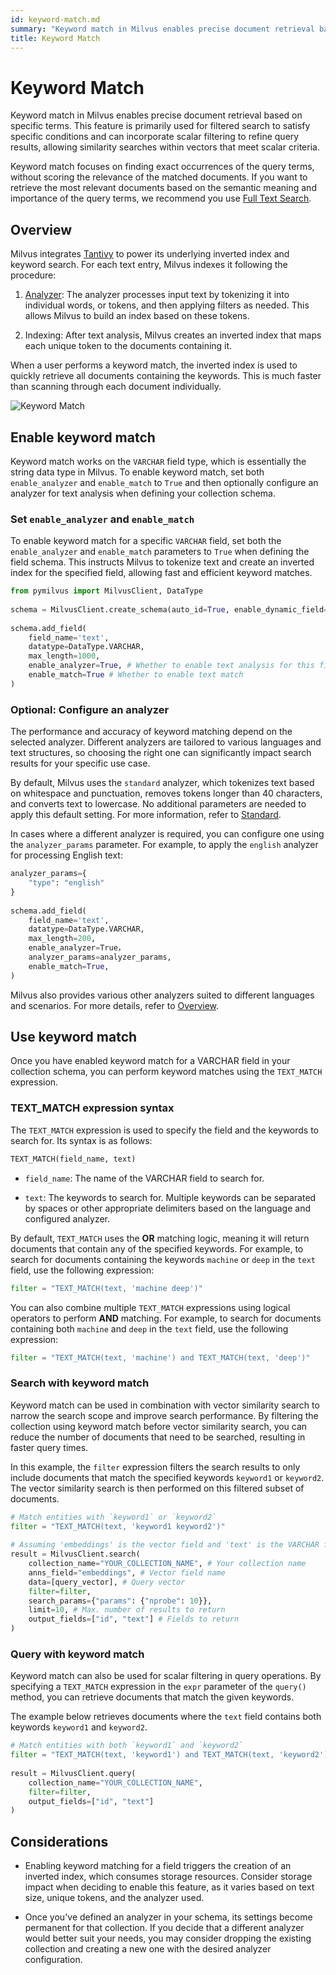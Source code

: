 ```yaml
---
id: keyword-match.md
summary: "Keyword match in Milvus enables precise document retrieval based on specific terms. This feature is primarily used for filtered search to satisfy specific conditions and can incorporate scalar filtering to refine query results, allowing similarity searches within vectors that meet scalar criteria.​"
title: Keyword Match​
---
```


# Keyword Match​

Keyword match in Milvus enables precise document retrieval based on specific terms. This feature is primarily used for filtered search to satisfy specific conditions and can incorporate scalar filtering to refine query results, allowing similarity searches within vectors that meet scalar criteria.​

<div class="alert note">

Keyword match focuses on finding exact occurrences of the query terms, without scoring the relevance of the matched documents. If you want to retrieve the most relevant documents based on the semantic meaning and importance of the query terms, we recommend you use [​Full Text Search](full-text-search.md).​

</div>

## Overview

Milvus integrates [Tantivy](https://github.com/quickwit-oss/tantivy) to power its underlying inverted index and keyword search. For each text entry, Milvus indexes it following the procedure:​

1. [Analyzer](analyzer-overview.md): The analyzer processes input text by tokenizing it into individual words, or tokens, and then applying filters as needed. This allows Milvus to build an index based on these tokens.​

2. Indexing: After text analysis, Milvus creates an inverted index that maps each unique token to the documents containing it.​

When a user performs a keyword match, the inverted index is used to quickly retrieve all documents containing the keywords. This is much faster than scanning through each document individually.​

![Keyword Match](../../../assets/keyword-match.png)

## Enable keyword match

Keyword match works on the `VARCHAR` field type, which is essentially the string data type in Milvus. To enable keyword match, set both `enable_analyzer` and `enable_match` to `True` and then optionally configure an analyzer for text analysis when defining your collection schema.​

### Set `enable_analyzer` and `enable_match`​

To enable keyword match for a specific `VARCHAR` field, set both the `enable_analyzer` and `enable_match` parameters to `True` when defining the field schema. This instructs Milvus to tokenize text and create an inverted index for the specified field, allowing fast and efficient keyword matches.​

```python
from pymilvus import MilvusClient, DataType​
​
schema = MilvusClient.create_schema(auto_id=True, enable_dynamic_field=False)​
​
schema.add_field(​
    field_name='text', ​
    datatype=DataType.VARCHAR, ​
    max_length=1000, ​
    enable_analyzer=True, # Whether to enable text analysis for this field​
    enable_match=True # Whether to enable text match​
)​

```

### Optional: Configure an analyzer​

The performance and accuracy of keyword matching depend on the selected analyzer. Different analyzers are tailored to various languages and text structures, so choosing the right one can significantly impact search results for your specific use case.​

By default, Milvus uses the `standard` analyzer, which tokenizes text based on whitespace and punctuation, removes tokens longer than 40 characters, and converts text to lowercase. No additional parameters are needed to apply this default setting. For more information, refer to [​Standard](standard-analyzer.md).​

In cases where a different analyzer is required, you can configure one using the `analyzer_params` parameter. For example, to apply the `english` analyzer for processing English text:​

```python
analyzer_params={​
    "type": "english"​
}​
​
schema.add_field(​
    field_name='text', ​
    datatype=DataType.VARCHAR, ​
    max_length=200, ​
    enable_analyzer=True，​
    analyzer_params=analyzer_params,​
    enable_match=True, ​
)​

```

Milvus also provides various other analyzers suited to different languages and scenarios. For more details, refer to [​Overview](analyzer-overview.md).​

## Use keyword match

Once you have enabled keyword match for a VARCHAR field in your collection schema, you can perform keyword matches using the `TEXT_MATCH` expression.​

### TEXT_MATCH expression syntax​

The `TEXT_MATCH` expression is used to specify the field and the keywords to search for. Its syntax is as follows:​

```python
TEXT_MATCH(field_name, text)​

```

- `field_name`: The name of the VARCHAR field to search for.​

- `text`: The keywords to search for. Multiple keywords can be separated by spaces or other appropriate delimiters based on the language and configured analyzer.​

By default, `TEXT_MATCH` uses the **OR** matching logic, meaning it will return documents that contain any of the specified keywords. For example, to search for documents containing the keywords `machine` or `deep` in the `text` field, use the following expression:​

```python
filter = "TEXT_MATCH(text, 'machine deep')"​

```

You can also combine multiple `TEXT_MATCH` expressions using logical operators to perform **AND** matching. For example, to search for documents containing both `machine` and `deep` in the `text` field, use the following expression:​

```python
filter = "TEXT_MATCH(text, 'machine') and TEXT_MATCH(text, 'deep')"​

```

### Search with keyword match​

Keyword match can be used in combination with vector similarity search to narrow the search scope and improve search performance. By filtering the collection using keyword match before vector similarity search, you can reduce the number of documents that need to be searched, resulting in faster query times.​

In this example, the `filter` expression filters the search results to only include documents that match the specified keywords `keyword1` or `keyword2`. The vector similarity search is then performed on this filtered subset of documents.​

```python
# Match entities with `keyword1` or `keyword2`​
filter = "TEXT_MATCH(text, 'keyword1 keyword2')"​
​
# Assuming 'embeddings' is the vector field and 'text' is the VARCHAR field​
result = MilvusClient.search(​
    collection_name="YOUR_COLLECTION_NAME", # Your collection name​
    anns_field="embeddings", # Vector field name​
    data=[query_vector], # Query vector​
    filter=filter,​
    search_params={"params": {"nprobe": 10}},​
    limit=10, # Max. number of results to return​
    output_fields=["id", "text"] # Fields to return​
)​

```

### Query with keyword match​

Keyword match can also be used for scalar filtering in query operations. By specifying a `TEXT_MATCH` expression in the `expr` parameter of the `query()` method, you can retrieve documents that match the given keywords.​

The example below retrieves documents where the `text` field contains both keywords `keyword1` and `keyword2`.​

```python
# Match entities with both `keyword1` and `keyword2`​
filter = "TEXT_MATCH(text, 'keyword1') and TEXT_MATCH(text, 'keyword2')"​
​
result = MilvusClient.query(​
    collection_name="YOUR_COLLECTION_NAME",​
    filter=filter, ​
    output_fields=["id", "text"]​
)​

```

## Considerations

- Enabling keyword matching for a field triggers the creation of an inverted index, which consumes storage resources. Consider storage impact when deciding to enable this feature, as it varies based on text size, unique tokens, and the analyzer used.​

- Once you've defined an analyzer in your schema, its settings become permanent for that collection. If you decide that a different analyzer would better suit your needs, you may consider dropping the existing collection and creating a new one with the desired analyzer configuration.​